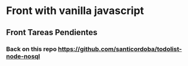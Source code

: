 # Front with vanilla javascript

## Front Tareas Pendientes 
### Back on this repo https://github.com/santicordoba/todolist-node-nosql